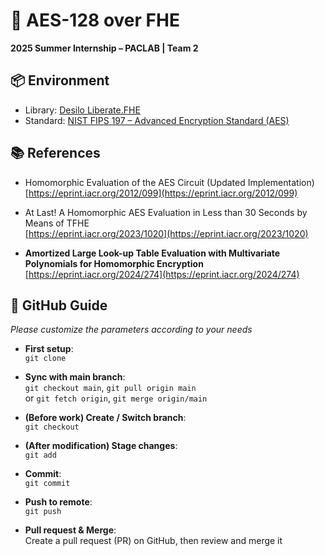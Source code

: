 # 🔐 AES-128 over FHE  
**2025 Summer Internship – PACLAB | Team 2**

## 📦 Environment  
- Library: [Desilo Liberate.FHE](https://fhe.desilo.dev/latest/)  
- Standard: [NIST FIPS 197 – Advanced Encryption Standard (AES)](https://doi.org/10.6028/NIST.FIPS.197-upd1)

## 📚 References  

- Homomorphic Evaluation of the AES Circuit (Updated Implementation)  
   [https://eprint.iacr.org/2012/099](https://eprint.iacr.org/2012/099)

- At Last! A Homomorphic AES Evaluation in Less than 30 Seconds by Means of TFHE  
   [https://eprint.iacr.org/2023/1020](https://eprint.iacr.org/2023/1020)

- **Amortized Large Look-up Table Evaluation with Multivariate Polynomials for Homomorphic Encryption**  
   [https://eprint.iacr.org/2024/274](https://eprint.iacr.org/2024/274)

## 🤝 GitHub Guide  

*Please customize the parameters according to your needs*

- **First setup**:  
  `git clone`

- **Sync with main branch**:  
  `git checkout main`, `git pull origin main`  
  or
  `git fetch origin`, `git merge origin/main`

- **(Before work) Create / Switch branch**:  
  `git checkout`

- **(After modification) Stage changes**:  
  `git add`

- **Commit**:  
  `git commit`

- **Push to remote**:  
  `git push`

- **Pull request & Merge**:  
  Create a pull request (PR) on GitHub, then review and merge it

